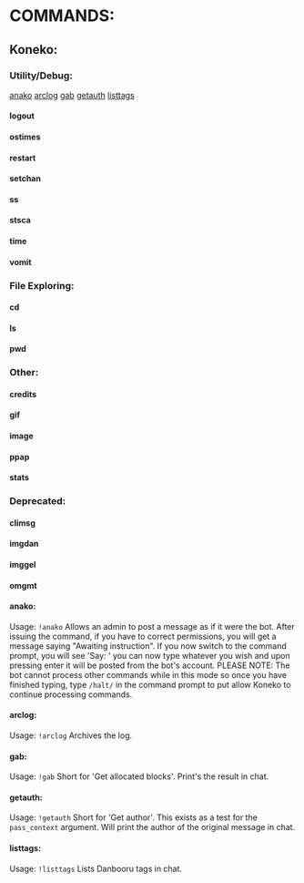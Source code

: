 # COMMANDS:

## Koneko:

### Utility/Debug:

[anako](#anako)
[arclog](#arclog)
[gab](#gab)
[getauth](#getauth)
[listtags](#listtags)
#### logout
#### ostimes
#### restart
#### setchan
#### ss
#### stsca
#### time
#### vomit

### File Exploring:

#### cd
#### ls
#### pwd

### Other:
#### credits
#### gif
#### image
#### ppap
#### stats

### Deprecated:
#### climsg
#### imgdan
#### imggel
#### omgmt






#### anako:
Usage: ```!anako```
Allows an admin to post a message as if it were the bot. After issuing the command, if you have to correct permissions, you will get a message saying "Awaiting instruction". If you now switch to the command prompt, you will see 'Say: ' you can now type whatever you wish and upon pressing enter it will be posted from the bot's account. PLEASE NOTE: The bot cannot process other commands while in this mode so once you have finished typing, type ```/halt/``` in the command prompt to put allow Koneko to continue processing commands.

#### arclog:
Usage: ```!arclog```
Archives the log.

#### gab:
Usage: ```!gab```
Short for 'Get allocated blocks'. Print's the result in chat.

#### getauth:
Usage: ```!getauth```
Short for 'Get author'. This exists as a test for the ```pass_context``` argument. Will print the author of the original message in chat.

#### listtags:
Usage: ```!listtags```
Lists Danbooru tags in chat.

